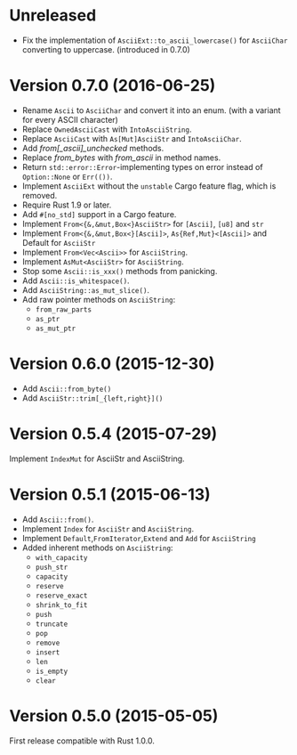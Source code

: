 Unreleased
==========
* Fix the implementation of `AsciiExt::to_ascii_lowercase()` for `AsciiChar` converting to uppercase. (introduced in 0.7.0)

Version 0.7.0 (2016-06-25)
==========
* Rename `Ascii` to `AsciiChar` and convert it into an enum. (with a variant for every ASCII character)
* Replace `OwnedAsciiCast` with `IntoAsciiString`.
* Replace `AsciiCast` with `As[Mut]AsciiStr` and `IntoAsciiChar`.
* Add *from[_ascii]_unchecked* methods.
* Replace *from_bytes* with *from_ascii* in method names.
* Return `std::error::Error`-implementing types on error instead of `Option::None` or `Err(())`.
* Implement `AsciiExt` without the `unstable` Cargo feature flag, which is removed.
* Require Rust 1.9 or later.
* Add `#[no_std]` support in a Cargo feature.
* Implement `From<{&,&mut,Box<}AsciiStr>` for `[Ascii]`, `[u8]` and `str`
* Implement `From<{&,&mut,Box<}[Ascii]>`, `As{Ref,Mut}<[Ascii]>` and Default for `AsciiStr`
* Implement `From<Vec<Ascii>>` for `AsciiString`.
* Implement `AsMut<AsciiStr>` for `AsciiString`.
* Stop some `Ascii::is_xxx()` methods from panicking.
* Add `Ascii::is_whitespace()`.
* Add `AsciiString::as_mut_slice()`.
* Add raw pointer methods on `AsciiString`:
  * `from_raw_parts`
  * `as_ptr`
  * `as_mut_ptr`

Version 0.6.0 (2015-12-30)
==========================
* Add `Ascii::from_byte()`
* Add `AsciiStr::trim[_{left,right}]()`

Version 0.5.4 (2015-07-29)
==========================
Implement `IndexMut` for AsciiStr and AsciiString.

Version 0.5.1 (2015-06-13)
==========================
* Add `Ascii::from()`.
* Implement `Index` for `AsciiStr` and `AsciiString`.
* Implement `Default`,`FromIterator`,`Extend` and `Add` for `AsciiString`
* Added inherent methods on `AsciiString`:
  * `with_capacity`
  * `push_str`
  * `capacity`
  * `reserve`
  * `reserve_exact`
  * `shrink_to_fit`
  * `push`
  * `truncate`
  * `pop`
  * `remove`
  * `insert`
  * `len`
  * `is_empty`
  * `clear`

Version 0.5.0 (2015-05-05)
==========================
First release compatible with Rust 1.0.0.
